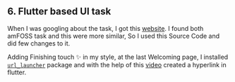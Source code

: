## 6. Flutter based UI task
 
When I was googling about the task, I got this [website](https://pub.dev/packages/introduction_screen/example). I found both amFOSS task and this were more similar, So I used this Source Code and did few changes to it.

Adding Finishing touch :sparkles: in my style, at the last Welcoming page, I installed [`url_launcher`](https://pub.dev/packages/url_launcher) package and with the help of this [video](https://www.youtube.com/watch?v=urnrIW-eaX4) created a hyperlink in flutter. 
